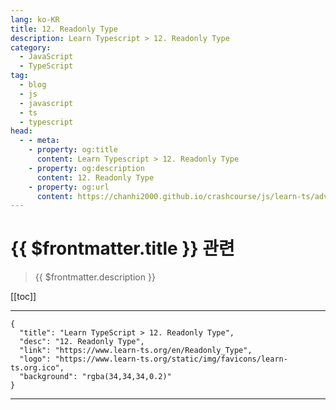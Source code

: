 ```yaml
---
lang: ko-KR
title: 12. Readonly Type
description: Learn Typescript > 12. Readonly Type
category: 
  - JavaScript
  - TypeScript
tag: 
  - blog
  - js
  - javascript
  - ts
  - typescript
head:
  - - meta:
    - property: og:title
      content: Learn Typescript > 12. Readonly Type
    - property: og:description
      content: 12. Readonly Type
    - property: og:url
      content: https://chanhi2000.github.io/crashcourse/js/learn-ts/advanced/12.html
---
```


# {{ $frontmatter.title }} 관련

> {{ $frontmatter.description }}

[[toc]]

---

```component VPCard
{
  "title": "Learn TypeScript > 12. Readonly Type",
  "desc": "12. Readonly Type",
  "link": "https://www.learn-ts.org/en/Readonly_Type",
  "logo": "https://www.learn-ts.org/static/img/favicons/learn-ts.org.ico",
  "background": "rgba(34,34,34,0.2)"
}
```

---

<TagLinks />
